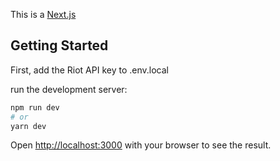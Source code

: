 This is a [Next.js](https://nextjs.org/) 

## Getting Started

First, add the Riot API key to .env.local

run the development server:

```bash
npm run dev
# or
yarn dev
```

Open [http://localhost:3000](http://localhost:3000) with your browser to see the result.
